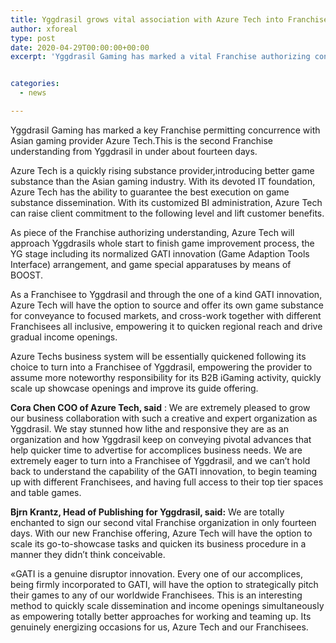 ```yaml
---
title: Yggdrasil grows vital association with Azure Tech into Franchise
author: xforeal 
type: post
date: 2020-04-29T00:00:00+00:00
excerpt: 'Yggdrasil Gaming has marked a vital Franchise authorizing concurrence with Asian gaming provider Azure Tech '


categories:
  - news

---
```

Yggdrasil Gaming has marked a key Franchise permitting concurrence with Asian gaming provider Azure Tech.This is the second Franchise understanding from Yggdrasil in under about fourteen days. 

Azure Tech is a quickly rising substance provider,introducing better game substance than the Asian gaming industry. With its devoted IT foundation, Azure Tech has the ability to guarantee the best execution on game substance dissemination. With its customized BI administration, Azure Tech can raise client commitment to the following level and lift customer benefits. 

As piece of the Franchise authorizing understanding, Azure Tech will approach Yggdrasils whole start to finish game improvement process, the YG stage including its normalized GATI innovation (Game Adaption Tools Interface) arrangement, and game special apparatuses by means of BOOST. 

As a Franchisee to Yggdrasil and through the one of a kind GATI innovation, Azure Tech will have the option to source and offer its own game substance for conveyance to focused markets, and cross-work together with different Franchisees all inclusive, empowering it to quicken regional reach and drive gradual income openings. 

Azure Techs business system will be essentially quickened following its choice to turn into a Franchisee of Yggdrasil, empowering the provider to assume more noteworthy responsibility for its B2B iGaming activity, quickly scale up showcase openings and improve its guide offering. 

**Cora Chen COO of Azure Tech, said** : We are extremely pleased to grow our business collaboration with such a creative and expert organization as Yggdrasil. We stay stunned how lithe and responsive they are as an organization and how Yggdrasil keep on conveying pivotal advances that help quicker time to advertise for accomplices business needs. We are extremely eager to turn into a Franchisee of Yggdrasil, and we can&#8217;t hold back to understand the capability of the GATI innovation, to begin teaming up with different Franchisees, and having full access to their top tier spaces and table games. 

**Bjrn Krantz, Head of Publishing for Yggdrasil, said:** We are totally enchanted to sign our second vital Franchise organization in only fourteen days. With our new Franchise offering, Azure Tech will have the option to scale its go-to-showcase tasks and quicken its business procedure in a manner they didn&#8217;t think conceivable. 

&#171;GATI is a genuine disruptor innovation. Every one of our accomplices, being firmly incorporated to GATI, will have the option to strategically pitch their games to any of our worldwide Franchisees. This is an interesting method to quickly scale dissemination and income openings simultaneously as empowering totally better approaches for working and teaming up. Its genuinely energizing occasions for us, Azure Tech and our Franchisees.